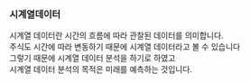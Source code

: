 ### 시계열데이터 


시계열 데이터란 시간의 흐름에 따라 관찰된 데이터를 의미합니다. <br>
주식도 시간에 따라 변동하기 때문에 시계열 데이터라고 볼 수 있습니다 <br>
그렇기 때문에 시계열 데이터 분석을 하기로 하였고 <br>
시계열 데이터 분석의 목적은 미래를 예측하는 것입니다. <br> 



